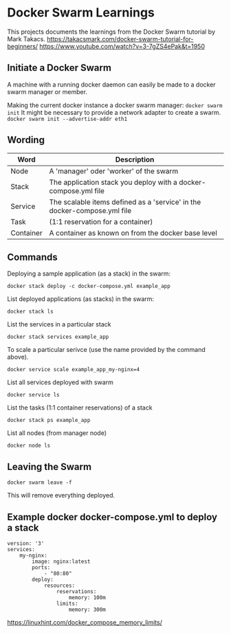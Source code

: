 # Docker Swarm Learnings

This projects documents the learnings from the Docker Swarm tutorial by Mark Takacs.
https://takacsmark.com/docker-swarm-tutorial-for-beginners/
https://www.youtube.com/watch?v=3-7gZS4ePak&t=1950


## Initiate a Docker Swarm

A machine with a running docker daemon can easily be made to a docker swarm manager or member.

Making the current docker instance a docker swarm manager:  `docker swarm init`
It might be necessary to provide a network adapter to create a swarm.
`docker swarm init --advertise-addr eth1`


 
## Wording

Word | Description
--- | ---
Node | A 'manager' oder 'worker' of the swarm
Stack | The application stack you deploy with a docker-compose.yml file
Service | The scalable items defined as a 'service' in the docker-compose.yml file
Task | (1:1 reservation for a container)
Container | A container as known on from the docker base level

## Commands
Deploying a sample application (as a stack) in the swarm:
```
docker stack deploy -c docker-compose.yml example_app
```

List deployed applications (as stacks) in the swarm:
```
docker stack ls
```

List the services in a particular stack
```
docker stack services example_app
```

To scale a particular serivce (use the name provided by the command above).
```
docker service scale example_app_my-nginx=4
```

List all services deployed with swarm
```
docker service ls
```

List the tasks (1:1 container reservations) of a stack
```
docker stack ps example_app
```

List all nodes (from manager node)
```
docker node ls
```



## Leaving the Swarm
```
docker swarm leave -f
```
This will remove everything deployed.




## Example docker docker-compose.yml to deploy a stack

```
version: '3'
services:
    my-nginx:
        image: nginx:latest
        ports:
        	- "80:80"
        deploy:
            resources:
                reservations:
                    memory: 100m
				limits:
                    memory: 300m
```


https://linuxhint.com/docker_compose_memory_limits/